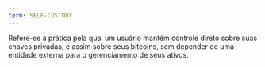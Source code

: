 ```yaml
---
term: SELF-CUSTODY
---
```


Refere-se à prática pela qual um usuário mantém controle direto sobre suas chaves privadas, e assim sobre seus bitcoins, sem depender de uma entidade externa para o gerenciamento de seus ativos.